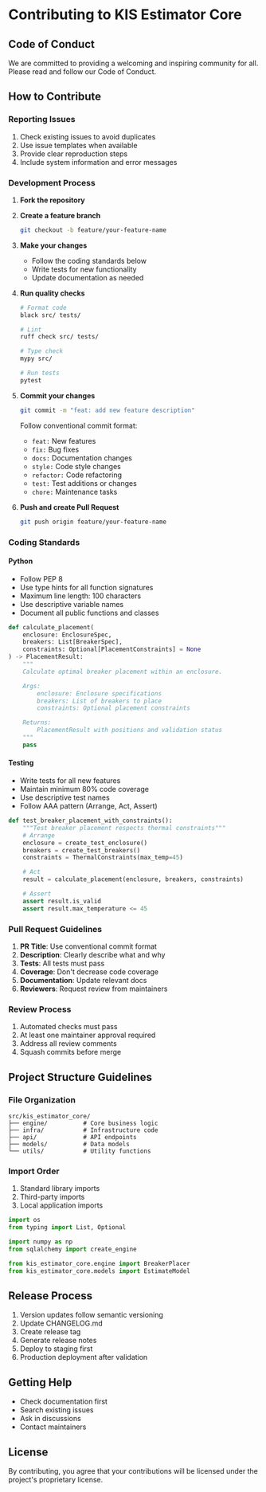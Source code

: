 # Contributing to KIS Estimator Core

## Code of Conduct

We are committed to providing a welcoming and inspiring community for all. Please read and follow our Code of Conduct.

## How to Contribute

### Reporting Issues

1. Check existing issues to avoid duplicates
2. Use issue templates when available
3. Provide clear reproduction steps
4. Include system information and error messages

### Development Process

1. **Fork the repository**
2. **Create a feature branch**
   ```bash
   git checkout -b feature/your-feature-name
   ```

3. **Make your changes**
   - Follow the coding standards below
   - Write tests for new functionality
   - Update documentation as needed

4. **Run quality checks**
   ```bash
   # Format code
   black src/ tests/

   # Lint
   ruff check src/ tests/

   # Type check
   mypy src/

   # Run tests
   pytest
   ```

5. **Commit your changes**
   ```bash
   git commit -m "feat: add new feature description"
   ```

   Follow conventional commit format:
   - `feat:` New features
   - `fix:` Bug fixes
   - `docs:` Documentation changes
   - `style:` Code style changes
   - `refactor:` Code refactoring
   - `test:` Test additions or changes
   - `chore:` Maintenance tasks

6. **Push and create Pull Request**
   ```bash
   git push origin feature/your-feature-name
   ```

### Coding Standards

#### Python

- Follow PEP 8
- Use type hints for all function signatures
- Maximum line length: 100 characters
- Use descriptive variable names
- Document all public functions and classes

```python
def calculate_placement(
    enclosure: EnclosureSpec,
    breakers: List[BreakerSpec],
    constraints: Optional[PlacementConstraints] = None
) -> PlacementResult:
    """
    Calculate optimal breaker placement within an enclosure.

    Args:
        enclosure: Enclosure specifications
        breakers: List of breakers to place
        constraints: Optional placement constraints

    Returns:
        PlacementResult with positions and validation status
    """
    pass
```

#### Testing

- Write tests for all new features
- Maintain minimum 80% code coverage
- Use descriptive test names
- Follow AAA pattern (Arrange, Act, Assert)

```python
def test_breaker_placement_with_constraints():
    """Test breaker placement respects thermal constraints"""
    # Arrange
    enclosure = create_test_enclosure()
    breakers = create_test_breakers()
    constraints = ThermalConstraints(max_temp=45)

    # Act
    result = calculate_placement(enclosure, breakers, constraints)

    # Assert
    assert result.is_valid
    assert result.max_temperature <= 45
```

### Pull Request Guidelines

1. **PR Title**: Use conventional commit format
2. **Description**: Clearly describe what and why
3. **Tests**: All tests must pass
4. **Coverage**: Don't decrease code coverage
5. **Documentation**: Update relevant docs
6. **Reviewers**: Request review from maintainers

### Review Process

1. Automated checks must pass
2. At least one maintainer approval required
3. Address all review comments
4. Squash commits before merge

## Project Structure Guidelines

### File Organization

```
src/kis_estimator_core/
├── engine/          # Core business logic
├── infra/           # Infrastructure code
├── api/             # API endpoints
├── models/          # Data models
└── utils/           # Utility functions
```

### Import Order

1. Standard library imports
2. Third-party imports
3. Local application imports

```python
import os
from typing import List, Optional

import numpy as np
from sqlalchemy import create_engine

from kis_estimator_core.engine import BreakerPlacer
from kis_estimator_core.models import EstimateModel
```

## Release Process

1. Version updates follow semantic versioning
2. Update CHANGELOG.md
3. Create release tag
4. Generate release notes
5. Deploy to staging first
6. Production deployment after validation

## Getting Help

- Check documentation first
- Search existing issues
- Ask in discussions
- Contact maintainers

## License

By contributing, you agree that your contributions will be licensed under the project's proprietary license.